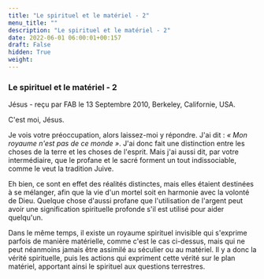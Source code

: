 ```yaml
---
title: "Le spirituel et le matériel - 2"
menu_title: ""
description: "Le spirituel et le matériel - 2"
date: 2022-06-01 06:00:01+00:157
draft: False
hidden: True
weight:
---
```

### Le spirituel et le matériel - 2

Jésus - reçu par FAB le 13 Septembre 2010, Berkeley, Californie, USA.

C'est moi, Jésus.

Je vois votre préoccupation, alors laissez-moi y répondre. J'ai dit : *« Mon royaume n'est pas de ce monde »*. J'ai donc fait une distinction entre les choses de la terre et les choses de l'esprit. Mais j'ai aussi dit, par votre intermédiaire, que le profane et le sacré forment un tout indissociable, comme le veut la tradition Juive.

Eh bien, ce sont en effet des réalités distinctes, mais elles étaient destinées à se mélanger, afin que la vie d'un mortel soit en harmonie avec la volonté de Dieu. Quelque chose d'aussi profane que l'utilisation de l'argent peut avoir une signification spirituelle profonde s'il est utilisé pour aider quelqu'un.

Dans le même temps, il existe un royaume spirituel invisible qui s'exprime parfois de manière matérielle, comme c'est le cas ci-dessus, mais qui ne peut néanmoins jamais être assimilé au séculier ou au matériel. Il y a donc la vérité spirituelle, puis les actions qui expriment cette vérité sur le plan matériel, apportant ainsi le spirituel aux questions terrestres.

